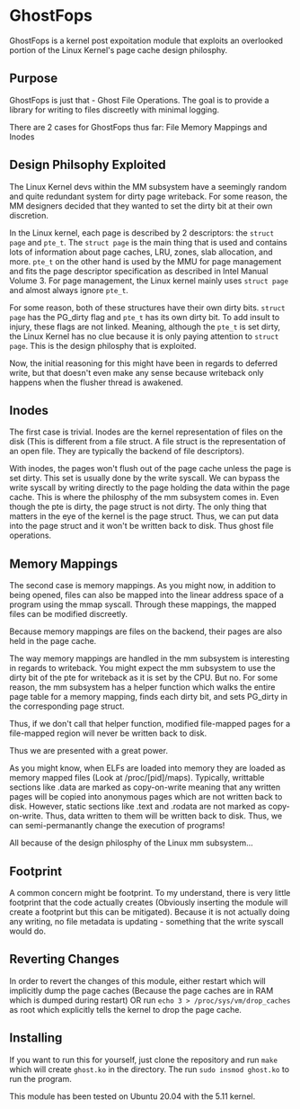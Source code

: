 # GhostFops

GhostFops is a kernel post expoitation module that exploits an overlooked portion of the Linux Kernel's page cache design philosphy.


## Purpose
GhostFops is just that - Ghost File Operations. The goal is to provide a library for writing to files discreetly with minimal logging. 

There are 2 cases for GhostFops thus far: File Memory Mappings and Inodes

## Design Philsophy Exploited

The Linux Kernel devs within the MM subsystem have a seemingly random and quite redundant system for dirty page writeback. For some reason, the MM designers decided that they wanted to set the dirty bit at their own discretion. 

In the Linux kernel, each page is described by 2 descriptors: the `struct page` and `pte_t`. The `struct page` is the main thing that is used and contains lots of information about page caches, LRU, zones, slab allocation, and more. `pte_t` on the other hand is used by the MMU for page management and fits the page descriptor specification as described in Intel Manual Volume 3. For page management, the Linux kernel mainly uses `struct page` and almost always ignore `pte_t`.

For some reason, both of these structures have their own dirty bits. `struct page` has the PG_dirty flag and `pte_t` has its own dirty bit. To add insult to injury, these flags are not linked. Meaning, although the `pte_t` is set dirty, the Linux Kernel has no clue because it is only paying attention to `struct page`. This is the design philosphy that is exploited. 

Now, the initial reasoning for this might have been in regards to deferred write, but that doesn't even make any sense because writeback only happens when the flusher thread is awakened. 

## Inodes

The first case is trivial. Inodes are the kernel representation of files on the disk (This is different from a file struct. A file struct is the representation of an open file. They are typically the backend of file descriptors). 

With inodes, the pages won't flush out of the page cache unless the page is set dirty. This set is usually done by the write syscall. We can bypass the write syscall by writing directly to the page holding the data within the page cache. This is where the philosphy of the mm subsystem comes in. Even though the pte is dirty, the page struct is not dirty. The only thing that matters in the eye of the kernel is the page struct. Thus, we can put data into the page struct and it won't be written back to disk. Thus ghost file operations.

## Memory Mappings

The second case is memory mappings. As you might now, in addition to being opened, files can also be mapped into the linear address space of a program using the mmap syscall. Through these mappings, the mapped files can be modified discreetly. 

Because memory mappings are files on the backend, their pages are also held in the page cache.

The way memory mappings are handled in the mm subsystem is interesting in regards to writeback. You might expect the mm subsystem to use the dirty bit of the pte for writeback as it is set by the CPU. But no. For some reason, the mm subsystem has a helper function which walks the entire page table for a memory mapping, finds each dirty bit, and sets PG_dirty in the corresponding page struct.

Thus, if we don't call that helper function, modified file-mapped pages for a file-mapped region will never be written back to disk. 

Thus we are presented with a great power. 

As you might know, when ELFs are loaded into memory they are loaded as memory mapped files (Look at /proc/[pid]/maps). Typically, writtable sections like .data are marked as copy-on-write meaning that any written pages will be copied into anonymous pages which are not written back to disk. However, static sections like .text and .rodata are not marked as copy-on-write. Thus, data written to them will be written back to disk. Thus, we can semi-permanantly change the execution of programs!

All because of the design philosphy of the Linux mm subsystem...

## Footprint

A common concern might be footprint. To my understand, there is very little footprint that the code actually creates (Obviously inserting the module will create a footprint but this can be mitigated). Because it is not actually doing any writing, no file metadata is updating - something that the write syscall would do. 

## Reverting Changes

In order to revert the changes of this module, either restart which will implicitly dump the page caches (Because the page caches are in RAM which is dumped during restart) OR run `echo 3 > /proc/sys/vm/drop_caches` as root which explicitly tells the kernel to drop the page cache.

## Installing

If you want to run this for yourself, just clone the repository and run `make` which will create `ghost.ko` in the directory. The run `sudo insmod ghost.ko` to run the program.

This module has been tested on Ubuntu 20.04 with the 5.11 kernel.
